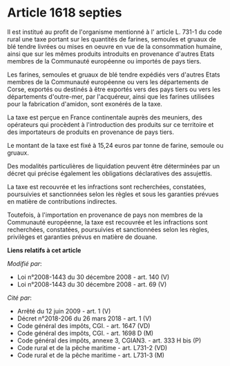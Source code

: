 # Article 1618 septies

Il est institué au profit de l'organisme mentionné à l' article L. 731-1 du code  rural une taxe portant sur les quantités de
farines, semoules et gruaux de blé tendre livrées ou mises en oeuvre en vue de la consommation humaine, ainsi que sur les
mêmes produits introduits en provenance d'autres Etats membres de la Communauté européenne ou importés de pays tiers.

Les farines, semoules et gruaux de blé tendre expédiés vers d'autres Etats membres de la Communauté européenne ou vers les
départements de Corse, exportés ou destinés à être exportés vers des pays tiers ou vers les départements d'outre-mer, par
l'acquéreur, ainsi que les farines utilisées pour la fabrication d'amidon, sont exonérés de la taxe.

La taxe est perçue en France continentale auprès des meuniers, des opérateurs qui procèdent à l'introduction des produits sur
ce territoire et des importateurs de produits en provenance de pays tiers.

Le montant de la taxe est fixé à 15,24 euros par tonne de farine, semoule ou gruaux.

Des modalités particulières de liquidation peuvent être déterminées par un décret qui précise également les obligations
déclaratives des assujettis.

La taxe est recouvrée et les infractions sont recherchées, constatées, poursuivies et sanctionnées selon les règles et sous
les garanties prévues en matière de contributions indirectes.

Toutefois, à l'importation en provenance de pays non membres de la Communauté européenne, la taxe est recouvrée et les
infractions sont recherchées, constatées, poursuivies et sanctionnées selon les règles, privilèges et garanties prévus en
matière de douane.

**Liens relatifs à cet article**

_Modifié par_:

  - Loi n°2008-1443 du 30 décembre 2008 - art. 140 (V)
  - Loi n°2008-1443 du 30 décembre 2008 - art. 69 (V)

_Cité par_:

  - Arrêté du 12 juin 2009 - art. 1 (V)
  - Décret n°2018-206 du 26 mars 2018 - art. 1 (V)
  - Code général des impôts, CGI. - art. 1647 (VD)
  - Code général des impôts, CGI. - art. 1698 D (M)
  - Code général des impôts, annexe 3, CGIAN3. - art. 333 H bis (P)
  - Code rural et de la pêche maritime - art. L731-2 (VD)
  - Code rural et de la pêche maritime - art. L731-3 (M)
